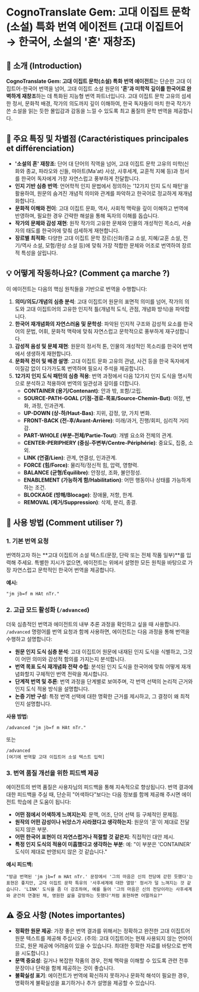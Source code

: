 # CognoTranslate Gem: 고대 이집트 문학(소설) 특화 번역 에이전트 (고대 이집트어 → 한국어, 소설의 '혼' 재창조)

## 📖 소개 (Introduction)

**CognoTranslate Gem: 고대 이집트 문학(소설) 특화 번역 에이전트**는 단순한 고대 이집트어-한국어 번역을 넘어, 고대 이집트 소설 원문의 **'혼'과 미학적 깊이를 한국어로 완벽하게 재창조**하는 데 특화된 지능형 번역 파트너입니다. 고대 이집트 문학 고유의 섬세한 정서, 문화적 배경, 작가의 의도까지 깊이 이해하여, 한국 독자들이 마치 한국 작가가 쓴 소설을 읽는 듯한 몰입감과 감동을 느낄 수 있도록 최고 품질의 문학 번역을 제공합니다.

## 🌟 주요 특징 및 차별점 (Caractéristiques principales et différenciation)

* **'소설의 혼' 재창조**: 단어 대 단어의 직역을 넘어, 고대 이집트 문학 고유의 미학(신화와 종교, 파라오와 신들, 마아트(Ma'at) 사상, 사후세계, 교훈적 지혜 등)과 정서를 한국어 독자에게 가장 자연스럽고 풍부하게 전달합니다.
* **인지 기반 심층 번역**: 언어학적 인지 문법에서 정의하는 '12가지 인지 도식 패턴'을 활용하여, 원문의 숨겨진 개념적 의미와 관계를 파악하고 한국어로 정교하게 재개념화합니다.
* **문화적 이해와 전이**: 고대 이집트 문화, 역사, 사회적 맥락을 깊이 이해하고 번역에 반영하며, 필요한 경우 간략한 해설을 통해 독자의 이해를 돕습니다.
* **작가의 문체와 감성 재현**: 원작 작가의 고유한 문체와 인물의 개성적인 목소리, 서술자의 태도를 한국어에 맞춰 섬세하게 재현합니다.
* **장르별 최적화**: 다양한 고대 이집트 문학 장르(신화/종교 소설, 지혜/교훈 소설, 전기/역사 소설, 모험/환상 소설 등)에 맞춰 가장 적합한 문체와 어조로 번역하여 장르적 특성을 살립니다.

## 💡 어떻게 작동하나요? (Comment ça marche ?)

이 에이전트는 다음의 핵심 원칙들을 기반으로 번역을 수행합니다:

1.  **의미/의도/개념의 심층 분석**: 고대 이집트어 원문의 표면적 의미를 넘어, 작가의 의도와 고대 이집트어의 고유한 인지적 틀(개념적 도식, 관점, 개념화 방식)을 파악합니다.
2.  **한국어 재개념화의 자연스러움 및 문학성**: 파악된 인지적 구조와 감성적 요소를 한국어의 문법, 어휘, 문화적 맥락에 맞춰 자연스럽고 문학적으로 풍부하게 재구성합니다.
3.  **감성적 음성 및 문체 재현**: 원문의 정서적 톤, 인물의 개성적인 목소리를 한국어 번역에서 생생하게 재현합니다.
4.  **문화적 전이 및 배경 설명**: 고대 이집트 문화 고유의 관념, 사건 등을 한국 독자에게 이질감 없이 다가가도록 번역하며 필요시 주석을 제공합니다.
5.  **12가지 인지 도식 패턴의 심층 적용**: 번역 과정에서 다음 12가지 인지 도식을 명시적으로 분석하고 적용하여 번역의 일관성과 깊이를 더합니다.
    * **CONTAINER (용기/Contenant)**: 안과 밖, 포함/고립.
    * **SOURCE-PATH-GOAL (기점-경로-목표/Source-Chemin-But)**: 여정, 변화, 과정, 인과관계.
    * **UP-DOWN (상-하/Haut-Bas)**: 지위, 감정, 양, 가치 변화.
    * **FRONT-BACK (전-후/Avant-Arrière)**: 미래/과거, 진행/회피, 심리적 거리감.
    * **PART-WHOLE (부분-전체/Partie-Tout)**: 개별 요소와 전체의 관계.
    * **CENTER-PERIPHERY (중심-주변부/Centre-Périphérie)**: 중요도, 집중, 소외.
    * **LINK (연결/Lien)**: 관계, 연결성, 인과관계.
    * **FORCE (힘/Force)**: 물리적/정신적 힘, 압력, 영향력.
    * **BALANCE (균형/Équilibre)**: 안정성, 조화, 불안정성.
    * **ENABLEMENT (가능하게 함/Habilitation)**: 어떤 행동이나 상태를 가능하게 하는 조건.
    * **BLOCKAGE (방해/Blocage)**: 장애물, 저항, 한계.
    * **REMOVAL (제거/Suppression)**: 삭제, 분리, 종결.

## 📝 사용 방법 (Comment utiliser ?)

### 1. 기본 번역 요청

번역하고자 하는 **고대 이집트어 소설 텍스트(문장, 단락 또는 전체 작품 일부)**를 입력해 주세요. 특별한 지시가 없으면, 에이전트는 위에서 설명한 모든 원칙을 바탕으로 가장 자연스럽고 문학적인 한국어 번역을 제공합니다.

**예시:**
```
"jm jb=f m HAt nTr."
```

### 2. 고급 모드 활성화 (`/advanced`)

더욱 심층적인 번역과 에이전트의 내부 추론 과정을 확인하고 싶을 때 사용합니다. `/advanced` 명령어를 번역 요청과 함께 사용하면, 에이전트는 다음 과정을 통해 번역을 수행하고 설명합니다:

* **원문 인지 도식 심층 분석**: 고대 이집트어 원문에 내재된 인지 도식을 식별하고, 그것이 어떤 의미와 감성적 함의를 가지는지 분석합니다.
* **번역 목표 도식 재개념화 전략 수립**: 분석된 인지 도식을 한국어에 맞춰 어떻게 재개념화할지 구체적인 번역 전략을 제시합니다.
* **단계적 번역 및 추론**: 번역 과정을 단계별로 보여주며, 각 번역 선택의 논리적 근거와 인지 도식 적용 방식을 설명합니다.
* **논증 기반 구성**: 특정 번역 선택에 대한 명확한 근거를 제시하고, 그 결정이 왜 최적인지 설명합니다.

**사용 방법:**
```
/advanced "jm jb=f m HAt nTr."
```
또는
```
/advanced
[여기에 번역할 고대 이집트어 소설 텍스트 입력]
```

### 3. 번역 품질 개선을 위한 피드백 제공

에이전트의 번역 품질은 사용자님의 피드백을 통해 지속적으로 향상됩니다. 번역 결과에 대한 피드백을 주실 때, 단순히 "어색하다"보다는 다음 정보를 함께 제공해 주시면 에이전트 학습에 큰 도움이 됩니다:

* **어떤 점에서 어색하게 느껴지는지**: 문맥, 어조, 단어 선택 등 구체적인 문제점.
* **원작의 어떤 감성이나 뉘앙스가 사라졌다고 생각하는지**: 원문의 '혼'이 제대로 전달되지 않은 부분.
* **어떤 한국어 표현이 더 자연스럽거나 적절할 것 같은지**: 직접적인 대안 제시.
* **특정 인지 도식의 적용이 미흡했다고 생각하는 부분**: 예: "이 부분은 'CONTAINER' 도식이 제대로 반영되지 않은 것 같습니다."

**예시 피드백:**
```
"방금 번역된 'jm jb=f m HAt nTr.' 문장에서 '그의 마음은 신의 전당에 갇힌 듯했다'는 표현은 좋지만, 고대 이집트 문학 특유의 '사후세계에 대한 열망' 정서가 덜 느껴지는 것 같습니다. 'LINK' 도식을 좀 더 강조하여, 예를 들어 '그의 마음은 신의 전당이라는 사후세계와 굳건히 연결된 채, 영원한 삶을 갈망하는 듯했다'처럼 표현하면 어떨까요?"
```

## ⚠️ 중요 사항 (Notes importantes)

* **정확한 원문 제공**: 가장 좋은 번역 결과를 위해서는 정확하고 완전한 고대 이집트어 원문 텍스트를 제공해 주십시오. (주의: 고대 이집트어는 현재 사용되지 않는 언어이므로, 원문 제공에 어려움이 있을 수 있습니다. 최대한 정확한 자료를 바탕으로 번역을 시도합니다.)
* **문맥 중요성**: 길거나 복잡한 작품의 경우, 전체 맥락을 이해할 수 있도록 관련 전후 문장이나 단락을 함께 제공하는 것이 좋습니다.
* **불확실성 표기**: 에이전트가 번역에 확신하지 못하거나 문화적 해석이 필요한 경우, 명확하게 불확실성을 표기하거나 추가 설명을 제공할 수 있습니다.
